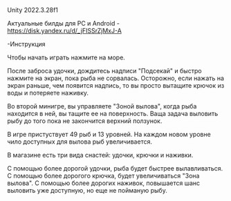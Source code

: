 Unity 2022.3.28f1

Актуальные билды для PC и Android - https://disk.yandex.ru/d/_jFISSrZjMxJ-A

-Инструкция

Чтобы начать играть нажмите на море.

После заброса удочки, дождитесь надписи "Подсекай" и быстро нажмите на экран, пока рыба не сорвалась. Осторожно, если нажать на экран раньше, чем появится надпись, то вы просто вытащите крючок из воды и потеряете наживку.

Во второй минигре, вы управляете "Зоной вылова", когда рыба находится в ней, вы тащите ее на поверхность. Ваща задача выловить рыбу до того пока не закончится верхний ползунок.

В игре пристуствует 49 рыб и 13 уровней. На каждом новом уровне чило доступных для вылова рыб увеличивается. 

В магазине есть три вида снастей: удочки, крючки и наживки.

С помощью более дорогой удочки, рыба будет быстрее вылавливаться.
С помощью более дорогого крючка, будет увеличиваться "Зона вылова".
С помощью более дорогих наживок, повышается шанс выловить уже доступную, но еще не пойманую рыбу.

